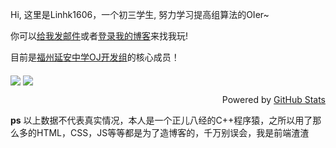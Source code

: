 
Hi, 这里是Linhk1606，一个初三学生, 努力学习提高组算法的OIer~

你可以[给我发邮件](mailto:Linhk1606@outlook.com)或者[登录我的博客](https://blog.lhkstudio.me)来找我玩!

目前是[福州延安中学OJ开发组](https://github.com/FYMS-OI/)的核心成员！

<img align="middle" src="https://github-readme-stats.vercel.app/api?username=Linhk1606&show_icons=true" />
<img align="middle" src="https://github-readme-stats.vercel.app/api/top-langs/?username=Linhk1606" />
<p align="right">Powered by <a href="https://github.com/anuraghazra/github-readme-stats/">GitHub Stats</a></p>

**ps** 以上数据不代表真实情况，本人是一个正儿八经的C++程序猿，之所以用了那么多的HTML，CSS，JS等等都是为了造博客的，千万别误会，我是前端渣渣
